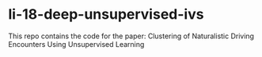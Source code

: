 # li-18-deep-unsupervised-ivs
This repo contains the code for the paper: Clustering of Naturalistic Driving Encounters Using Unsupervised Learning
